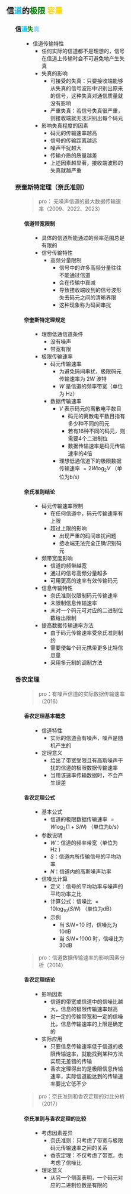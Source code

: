 <div style="float: left; width: 64%; padding: 1%;">

## 信<span style="color: deepskyblue;">道</span>的<span style="color: green;">极限</span> <span style="color: Gold;">容量</span>  

<ul>

### 信<span style="color: deepskyblue;">道<span style="color: green;">失</span><span style="color: LightSkyBlue;">真

<ul>

- 信道传输特性
  - 任何实际的信道都不是理想的，信号在信道上传输时会不可避免地产生失真
  - 失真的影响
    - 可接受的失真：只要接收端能够从失真的信号波形中识别出原来的信号，这种失真对通信质量就没有影响
    - 严重失真：若信号失真很严重，则接收端就无法识别出每个码元
  - 影响失真程度的因素
    - 码元的传输速率越高
    - 信号的传输距离越远  
    - 噪声干扰越大
    - 传输介质的质量越差
    - 上述因素越显著，接收端波形的失真就越严重

</ul>

### 奈奎斯特定理（奈氏准则）  

<ul>

>pro： 无噪声信道的最大数据传输速率（2009、2022、2023）  

#### 信道带宽限制

<ul>

- 具体的信道所能通过的频率范围总是有限的
- 信号传输特性
  - 高频分量限制
    - 信号中的许多高频分量往往不能通过信道
    - 会在传输中衰减
    - 导致接收端收到的信号波形失去码元之间的清晰界限
    - 这种现象称为码间串扰

</ul>

#### 奈奎斯特定理规定

<ul>

- 理想低通信道条件
  - 没有噪声
  - 带宽有限
- 极限传输速率
  - 码元传输速率
    - 为避免码间串扰，极限码元传输速率为 $2W$ 波特
    - $W$ 是信道的频率带宽（单位为 $\mathrm{Hz}$）
  - 数据传输速率
    - $V$ 表示码元的离散电平数目
      - 码元的离散电平数目指有多少种不同的码元
      - 若有16种不同的码元，则需要4个二进制位
      - 数据传输速率是码元传输速率的4倍
    - 理想低通信道下的极限数据传输速率 $=2W\log_{2}V$ （单位为b/s）

</ul>

#### 奈氏准则结论

<ul>

- 码元传输速率限制
  - 在任何信道中，码元传输速率有上限
  - 超过上限的影响
    - 出现严重的码间串扰问题
    - 接收端无法完全正确识别码元
- 频带宽度影响
  - 信道的频带越宽
  - 通过的信号高频分量越多
  - 可用更高的速率有效传输码元
- 信息传输特性
  - 奈氏准则仅限制码元传输速率
  - 未限制信息传输速率
  - 未对一个码元可对应的二进制位数给出限制
- 提高数据传输速率方法
  - 由于码元传输速率受奈氏准则制约
  - 需要使每个码元携带更多比特信息量
  - 采用多元制的调制方法

</ul>

</ul>

### 香农定理  

<ul>

>pro：有噪声信道的实际数据传输速率（2016）  

#### 香农定理基本概念

<ul>

- 信道特性
  - 实际的信道会有噪声，噪声是随机产生的
- 定理意义
  - 给出了带宽受限且有高斯噪声干扰的信道的极限数据传输速率
  - 当用该速率传输数据时，不会产生误差

</ul>

#### 香农定理公式

<ul>

- 基本公式
  - 信道的极限数据传输速率 $=W\mathrm{log}_{2}(1+S/N)$ （单位为b/s）
- 参数说明
  - $W$：信道的频率带宽（单位为 $\mathrm{Hz}$ )
  - $S$：信道内所传输信号的平均功率
  - $N$：信道内的高斯噪声功率
- 信噪比计算
  - 定义：信号的平均功率与噪声的平均功率之比
  - 计算公式：信噪比 $=10\mathrm{log}_{10}(S/N)$ （单位为dB）
  - 示例
    - 当 $S/N\!=\!10$ 时，信噪比为10dB
    - 当 $S/N\!=\!1000$ 时，信噪比为30dB

</ul>

>pro：信道数据传输速率的影响因素分析（2014）  

#### 香农定理结论

<ul>

- 影响因素
  - 信道的带宽或信道中的信噪比越大，信息的极限传输速率越高
  - 对一定的传输带宽和一定的信噪比，信息传输速率的上限是确定的
- 实际应用
  - 只要信息传输速率低于信道的极限传输速率，就能找到某种方法实现无差错的传输
  - 香农定理得出的是极限信息传输速率，实际信道能达到的传输速率要比它低不少

</ul>

>pro：奈氏准则和香农定理的对比分析（2017）  

#### 奈氏准则与香农定理的比较

<ul>

- 考虑因素差异
  - 奈氏准则：只考虑了带宽与极限码元传输速率之间的关系
  - 香农定理：不仅考虑了带宽，也考虑了信噪比
- 理论意义
  - 从另一个侧面表明，一个码元对应的二进制位数是有限的

</ul>

</ul>

</ul>

</div>
<div style="float: right; width: 26%; padding: 1%;">

</div>
<div style="clear: both;"></div>
